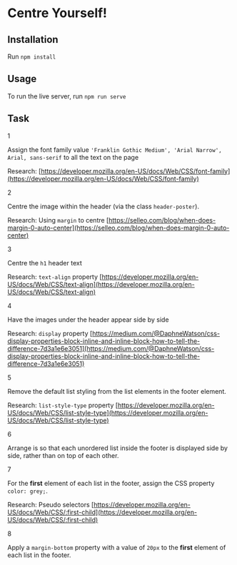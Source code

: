 # Centre Yourself!

## Installation

Run `npm install`

## Usage

To run the live server, run `npm run serve`

## Task

1

Assign the font family value `'Franklin Gothic Medium', 'Arial Narrow', Arial, sans-serif` to all the text on the page

Research: [https://developer.mozilla.org/en-US/docs/Web/CSS/font-family](https://developer.mozilla.org/en-US/docs/Web/CSS/font-family)

2

Centre the image within the header (via the class `header-poster`).

Research: Using `margin` to centre [https://selleo.com/blog/when-does-margin-0-auto-center](https://selleo.com/blog/when-does-margin-0-auto-center)

3

Centre the `h1` header text

Research: `text-align` property [https://developer.mozilla.org/en-US/docs/Web/CSS/text-align](https://developer.mozilla.org/en-US/docs/Web/CSS/text-align)

4

Have the images under the header appear side by side

Research: `display` property [https://medium.com/@DaphneWatson/css-display-properties-block-inline-and-inline-block-how-to-tell-the-difference-7d3a1e6e3051](https://medium.com/@DaphneWatson/css-display-properties-block-inline-and-inline-block-how-to-tell-the-difference-7d3a1e6e3051)

5

Remove the default list styling from the list elements in the footer element.

Research: `list-style-type` property [https://developer.mozilla.org/en-US/docs/Web/CSS/list-style-type](https://developer.mozilla.org/en-US/docs/Web/CSS/list-style-type)

6

Arrange is so that each unordered list inside the footer is displayed side by side, rather than on top of each other.

7

For the __first__ element of each list in the footer, assign the CSS property `color: grey;`.

Research: Pseudo selectors [https://developer.mozilla.org/en-US/docs/Web/CSS/:first-child](https://developer.mozilla.org/en-US/docs/Web/CSS/:first-child)

8

Apply a `margin-bottom` property with a value of `20px` to the __first__ element of each list in the footer.